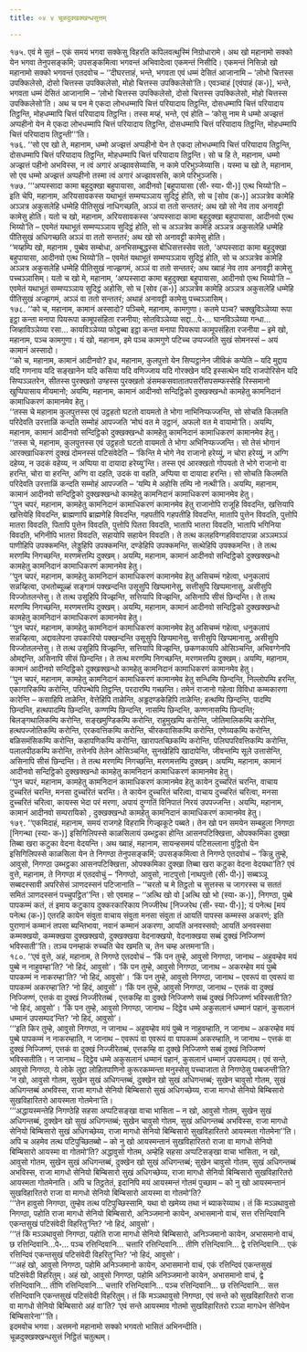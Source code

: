 ```yaml
---
title: ०४ ४ चूळदुक्खक्खन्धसुत्तम्

---
```


१७५. एवं मे सुतं – एकं समयं भगवा सक्केसु विहरति कपिलवत्थुस्मिं निग्रोधारामे। अथ खो महानामो सक्को येन भगवा तेनुपसङ्कमि; उपसङ्कमित्वा भगवन्तं अभिवादेत्वा एकमन्तं निसीदि। एकमन्तं निसिन्नो खो महानामो सक्को भगवन्तं एतदवोच – ‘‘दीघरत्ताहं, भन्ते, भगवता एवं धम्मं देसितं आजानामि – ‘लोभो चित्तस्स उपक्किलेसो, दोसो चित्तस्स उपक्किलेसो, मोहो चित्तस्स उपक्किलेसो’ति। एवञ्चाहं [एवंपाहं (क॰)], भन्ते, भगवता धम्मं देसितं आजानामि – ‘लोभो चित्तस्स उपक्किलेसो, दोसो चित्तस्स उपक्किलेसो, मोहो चित्तस्स उपक्किलेसो’ति। अथ च पन मे एकदा लोभधम्मापि चित्तं परियादाय तिट्ठन्ति, दोसधम्मापि चित्तं परियादाय तिट्ठन्ति, मोहधम्मापि चित्तं परियादाय तिट्ठन्ति। तस्स मय्हं, भन्ते, एवं होति – ‘कोसु नाम मे धम्मो अज्झत्तं अप्पहीनो येन मे एकदा लोभधम्मापि चित्तं परियादाय तिट्ठन्ति, दोसधम्मापि चित्तं परियादाय तिट्ठन्ति, मोहधम्मापि चित्तं परियादाय तिट्ठन्ती’’’ति।  
१७६. ‘‘सो एव खो ते, महानाम, धम्मो अज्झत्तं अप्पहीनो येन ते एकदा लोभधम्मापि चित्तं परियादाय तिट्ठन्ति, दोसधम्मापि चित्तं परियादाय तिट्ठन्ति, मोहधम्मापि चित्तं परियादाय तिट्ठन्ति। सो च हि ते, महानाम, धम्मो अज्झत्तं पहीनो अभविस्स, न त्वं अगारं अज्झावसेय्यासि, न कामे परिभुञ्जेय्यासि। यस्मा च खो ते, महानाम, सो एव धम्मो अज्झत्तं अप्पहीनो तस्मा त्वं अगारं अज्झावससि, कामे परिभुञ्जसि।  
१७७. ‘‘‘अप्पस्सादा कामा बहुदुक्खा बहुपायासा, आदीनवो [बहूपायासा (सी॰ स्या॰ पी॰)] एत्थ भिय्यो’ति – इति चेपि, महानाम, अरियसावकस्स यथाभूतं सम्मप्पञ्ञाय सुदिट्ठं होति, सो च [सोव (क॰)] अञ्ञत्रेव कामेहि अञ्ञत्र अकुसलेहि धम्मेहि पीतिसुखं नाधिगच्छति, अञ्ञं वा ततो सन्ततरं; अथ खो सो नेव ताव अनावट्टी कामेसु होति। यतो च खो, महानाम, अरियसावकस्स ‘अप्पस्सादा कामा बहुदुक्खा बहुपायासा, आदीनवो एत्थ भिय्यो’ति – एवमेतं यथाभूतं सम्मप्पञ्ञाय सुदिट्ठं होति, सो च अञ्ञत्रेव कामेहि अञ्ञत्र अकुसलेहि धम्मेहि पीतिसुखं अधिगच्छति अञ्ञं वा ततो सन्ततरं; अथ खो सो अनावट्टी कामेसु होति।  
‘‘मय्हम्पि खो, महानाम , पुब्बेव सम्बोधा, अनभिसम्बुद्धस्स बोधिसत्तस्सेव सतो, ‘अप्पस्सादा कामा बहुदुक्खा बहुपायासा, आदीनवो एत्थ भिय्यो’ति – एवमेतं यथाभूतं सम्मप्पञ्ञाय सुदिट्ठं होति, सो च अञ्ञत्रेव कामेहि अञ्ञत्र अकुसलेहि धम्मेहि पीतिसुखं नाज्झगमं, अञ्ञं वा ततो सन्ततरं; अथ ख्वाहं नेव ताव अनावट्टी कामेसु पच्चञ्ञासिम्। यतो च खो मे, महानाम, ‘अप्पस्सादा कामा बहुदुक्खा बहुपायासा, आदीनवो एत्थ भिय्यो’ति – एवमेतं यथाभूतं सम्मप्पञ्ञाय सुदिट्ठं अहोसि, सो च [सोव (क॰)] अञ्ञत्रेव कामेहि अञ्ञत्र अकुसलेहि धम्मेहि पीतिसुखं अज्झगमं, अञ्ञं वा ततो सन्ततरं; अथाहं अनावट्टी कामेसु पच्चञ्ञासिम्।  
१७८. ‘‘को च, महानाम, कामानं अस्सादो? पञ्चिमे, महानाम, कामगुणा। कतमे पञ्च? चक्खुविञ्ञेय्या रूपा इट्ठा कन्ता मनापा पियरूपा कामूपसंहिता रजनीया; सोतविञ्ञेय्या सद्दा…पे॰… घानविञ्ञेय्या गन्धा… जिव्हाविञ्ञेय्या रसा… कायविञ्ञेय्या फोट्ठब्बा इट्ठा कन्ता मनापा पियरूपा कामूपसंहिता रजनीया – इमे खो, महानाम, पञ्च कामगुणा। यं खो, महानाम, इमे पञ्च कामगुणे पटिच्च उप्पज्जति सुखं सोमनस्सं – अयं कामानं अस्सादो।  
‘‘को च, महानाम, कामानं आदीनवो? इध, महानाम, कुलपुत्तो येन सिप्पट्ठानेन जीविकं कप्पेति – यदि मुद्दाय यदि गणनाय यदि सङ्खानेन यदि कसिया यदि वणिज्जाय यदि गोरक्खेन यदि इस्सत्थेन यदि राजपोरिसेन यदि सिप्पञ्ञतरेन, सीतस्स पुरक्खतो उण्हस्स पुरक्खतो डंसमकसवातातपसरींसपसम्फस्सेहि रिस्समानो खुप्पिपासाय मीयमानो; अयम्पि, महानाम, कामानं आदीनवो सन्दिट्ठिको दुक्खक्खन्धो कामहेतु कामनिदानं कामाधिकरणं कामानमेव हेतु।  
‘‘तस्स चे महानाम कुलपुत्तस्स एवं उट्ठहतो घटतो वायमतो ते भोगा नाभिनिप्फज्जन्ति, सो सोचति किलमति परिदेवति उरत्ताळिं कन्दति सम्मोहं आपज्जति ‘मोघं वत मे उट्ठानं, अफलो वत मे वायामो’ति। अयम्पि, महानाम, कामानं आदीनवो सन्दिट्ठिको दुक्खक्खन्धो कामहेतु कामनिदानं कामाधिकरणं कामानमेव हेतु।  
‘‘तस्स चे, महानाम, कुलपुत्तस्स एवं उट्ठहतो घटतो वायमतो ते भोगा अभिनिप्फज्जन्ति। सो तेसं भोगानं आरक्खाधिकरणं दुक्खं दोमनस्सं पटिसंवेदेति – ‘किन्ति मे भोगे नेव राजानो हरेय्युं, न चोरा हरेय्युं, न अग्गि दहेय्य, न उदकं वहेय्य, न अप्पिया वा दायादा हरेय्यु’न्ति। तस्स एवं आरक्खतो गोपयतो ते भोगे राजानो वा हरन्ति, चोरा वा हरन्ति, अग्गि वा दहति, उदकं वा वहति, अप्पिया वा दायादा हरन्ति। सो सोचति किलमति परिदेवति उरत्ताळिं कन्दति सम्मोहं आपज्जति – ‘यम्पि मे अहोसि तम्पि नो नत्थी’ति। अयम्पि, महानाम, कामानं आदीनवो सन्दिट्ठिको दुक्खक्खन्धो कामहेतु कामनिदानं कामाधिकरणं कामानमेव हेतु।  
‘‘पुन चपरं, महानाम, कामहेतु कामनिदानं कामाधिकरणं कामानमेव हेतु राजानोपि राजूहि विवदन्ति, खत्तियापि खत्तियेहि विवदन्ति, ब्राह्मणापि ब्राह्मणेहि विवदन्ति, गहपतीपि गहपतीहि विवदन्ति, मातापि पुत्तेन विवदति, पुत्तोपि मातरा विवदति, पितापि पुत्तेन विवदति, पुत्तोपि पितरा विवदति, भातापि भातरा विवदति, भातापि भगिनिया विवदति, भगिनीपि भातरा विवदति, सहायोपि सहायेन विवदति। ते तत्थ कलहविग्गहविवादापन्ना अञ्ञमञ्ञं पाणीहिपि उपक्कमन्ति, लेड्डूहिपि उपक्कमन्ति, दण्डेहिपि उपक्कमन्ति, सत्थेहिपि उपक्कमन्ति। ते तत्थ मरणम्पि निगच्छन्ति, मरणमत्तम्पि दुक्खम्। अयम्पि, महानाम, कामानं आदीनवो सन्दिट्ठिको दुक्खक्खन्धो कामहेतु कामनिदानं कामाधिकरणं कामानमेव हेतु।  
‘‘पुन चपरं, महानाम, कामहेतु कामनिदानं कामाधिकरणं कामानमेव हेतु असिचम्मं गहेत्वा, धनुकलापं सन्नय्हित्वा, उभतोब्यूळ्हं सङ्गामं पक्खन्दन्ति उसूसुपि खिप्पमानेसु, सत्तीसुपि खिप्पमानासु, असीसुपि विज्जोतलन्तेसु। ते तत्थ उसूहिपि विज्झन्ति, सत्तियापि विज्झन्ति, असिनापि सीसं छिन्दन्ति। ते तत्थ मरणम्पि निगच्छन्ति, मरणमत्तम्पि दुक्खम्। अयम्पि, महानाम, कामानं आदीनवो सन्दिट्ठिको दुक्खक्खन्धो कामहेतु कामनिदानं कामाधिकरणं कामानमेव हेतु।  
‘‘पुन चपरं, महानाम, कामहेतु कामनिदानं कामाधिकरणं कामानमेव हेतु असिचम्मं गहेत्वा, धनुकलापं सन्नय्हित्वा, अद्दावलेपना उपकारियो पक्खन्दन्ति उसूसुपि खिप्पमानेसु, सत्तीसुपि खिप्पमानासु, असीसुपि विज्जोतलन्तेसु। ते तत्थ उसूहिपि विज्झन्ति, सत्तियापि विज्झन्ति, छकणकायपि ओसिञ्चन्ति, अभिवग्गेनपि ओमद्दन्ति, असिनापि सीसं छिन्दन्ति। ते तत्थ मरणम्पि निगच्छन्ति, मरणमत्तम्पि दुक्खम्। अयम्पि, महानाम, कामानं आदीनवो सन्दिट्ठिको दुक्खक्खन्धो कामहेतु कामनिदानं कामाधिकरणं कामानमेव हेतु।  
‘‘पुन चपरं, महानाम, कामहेतु कामनिदानं कामाधिकरणं कामानमेव हेतु सन्धिम्पि छिन्दन्ति, निल्लोपम्पि हरन्ति, एकागारिकम्पि करोन्ति, परिपन्थेपि तिट्ठन्ति, परदारम्पि गच्छन्ति। तमेनं राजानो गहेत्वा विविधा कम्मकारणा कारेन्ति – कसाहिपि ताळेन्ति, वेत्तेहिपि ताळेन्ति, अड्ढदण्डकेहिपि ताळेन्ति; हत्थम्पि छिन्दन्ति, पादम्पि छिन्दन्ति, हत्थपादम्पि छिन्दन्ति, कण्णम्पि छिन्दन्ति, नासम्पि छिन्दन्ति, कण्णनासम्पि छिन्दन्ति; बिलङ्गथालिकम्पि करोन्ति, सङ्खमुण्डिकम्पि करोन्ति, राहुमुखम्पि करोन्ति, जोतिमालिकम्पि करोन्ति, हत्थपज्जोतिकम्पि करोन्ति, एरकवत्तिकम्पि करोन्ति, चीरकवासिकम्पि करोन्ति, एणेय्यकम्पि करोन्ति, बळिसमंसिकम्पि करोन्ति, कहापणिकम्पि करोन्ति, खारापतच्छिकम्पि करोन्ति, पलिघपरिवत्तिकम्पि करोन्ति, पलालपीठकम्पि करोन्ति, तत्तेनपि तेलेन ओसिञ्चन्ति, सुनखेहिपि खादापेन्ति, जीवन्तम्पि सूले उत्तासेन्ति, असिनापि सीसं छिन्दन्ति। ते तत्थ मरणम्पि निगच्छन्ति, मरणमत्तम्पि दुक्खम्। अयम्पि, महानाम, कामानं आदीनवो सन्दिट्ठिको दुक्खक्खन्धो कामहेतु कामनिदानं कामाधिकरणं कामानमेव हेतु।  
‘‘पुन चपरं, महानाम, कामहेतु कामनिदानं कामाधिकरणं कामानमेव हेतु कायेन दुच्चरितं चरन्ति, वाचाय दुच्चरितं चरन्ति, मनसा दुच्चरितं चरन्ति। ते कायेन दुच्चरितं चरित्वा, वाचाय दुच्चरितं चरित्वा, मनसा दुच्चरितं चरित्वा, कायस्स भेदा परं मरणा, अपायं दुग्गतिं विनिपातं निरयं उपपज्जन्ति। अयम्पि, महानाम, कामानं आदीनवो सम्परायिको , दुक्खक्खन्धो कामहेतु कामनिदानं कामाधिकरणं कामानमेव हेतु।  
१७९. ‘‘एकमिदाहं, महानाम, समयं राजगहे विहरामि गिज्झकूटे पब्बते। तेन खो पन समयेन सम्बहुला निगण्ठा [निगन्था (स्या॰ क॰)] इसिगिलिपस्से काळसिलायं उब्भट्ठका होन्ति आसनपटिक्खित्ता, ओपक्कमिका दुक्खा तिब्बा खरा कटुका वेदना वेदयन्ति। अथ ख्वाहं, महानाम, सायन्हसमयं पटिसल्लाना वुट्ठितो येन इसिगिलिपस्से काळसिला येन ते निगण्ठा तेनुपसङ्कमिं; उपसङ्कमित्वा ते निगण्ठे एतदवोचं – ‘किन्नु तुम्हे, आवुसो, निगण्ठा उब्भट्ठका आसनपटिक्खित्ता, ओपक्कमिका दुक्खा तिब्बा खरा कटुका वेदना वेदयथा’ति? एवं वुत्ते, महानाम, ते निगण्ठा मं एतदवोचुं – ‘निगण्ठो, आवुसो, नाटपुत्तो [नाथपुत्तो (सी॰ पी॰)] सब्बञ्ञू सब्बदस्सावी अपरिसेसं ञाणदस्सनं पटिजानाति – ‘‘चरतो च मे तिट्ठतो च सुत्तस्स च जागरस्स च सततं समितं ञाणदस्सनं पच्चुपट्ठित’’न्ति। सो एवमाह – ‘‘अत्थि खो वो [अत्थि खो भो (स्या॰ क॰)], निगण्ठा, पुब्बे पापकम्मं कतं, तं इमाय कटुकाय दुक्करकारिकाय निज्जीरेथ [निज्जरेथ (सी॰ स्या॰ पी॰)]; यं पनेत्थ [मयं पनेत्थ (क॰)] एतरहि कायेन संवुता वाचाय संवुता मनसा संवुता तं आयतिं पापस्स कम्मस्स अकरणं; इति पुराणानं कम्मानं तपसा ब्यन्तिभावा, नवानं कम्मानं अकरणा, आयतिं अनवस्सवो; आयतिं अनवस्सवा कम्मक्खयो, कम्मक्खया दुक्खक्खयो, दुक्खक्खया वेदनाक्खयो, वेदनाक्खया सब्बं दुक्खं निज्जिण्णं भविस्सती’’ति। तञ्च पनम्हाकं रुच्चति चेव खमति च, तेन चम्ह अत्तमना’ति।  
१८०. ‘‘एवं वुत्ते, अहं, महानाम, ते निगण्ठे एतदवोचं – ‘किं पन तुम्हे, आवुसो निगण्ठा, जानाथ – अहुवम्हेव मयं पुब्बे न नाहुवम्हा’ति? ‘नो हिदं, आवुसो’। ‘किं पन तुम्हे, आवुसो निगण्ठा, जानाथ – अकरम्हेव मयं पुब्बे पापकम्मं न नाकरम्हा’ति? ‘नो हिदं, आवुसो’। ‘किं पन तुम्हे, आवुसो निगण्ठा, जानाथ – एवरूपं वा एवरूपं वा पापकम्मं अकरम्हा’ति? ‘नो हिदं, आवुसो’। ‘किं पन तुम्हे, आवुसो निगण्ठा, जानाथ – एत्तकं वा दुक्खं निज्जिण्णं, एत्तकं वा दुक्खं निज्जीरेतब्बं , एत्तकम्हि वा दुक्खे निज्जिण्णे सब्बं दुक्खं निज्जिण्णं भविस्सती’ति? ‘नो हिदं, आवुसो’। ‘किं पन तुम्हे, आवुसो निगण्ठा, जानाथ – दिट्ठेव धम्मे अकुसलानं धम्मानं पहानं, कुसलानं धम्मानं उपसम्पद’न्ति? ‘नो हिदं, आवुसो’।  
‘‘‘इति किर तुम्हे, आवुसो निगण्ठा, न जानाथ – अहुवम्हेव मयं पुब्बे न नाहुवम्हाति, न जानाथ – अकरम्हेव मयं पुब्बे पापकम्मं न नाकरम्हाति, न जानाथ – एवरूपं वा एवरूपं वा पापकम्मं अकरम्हाति, न जानाथ – एत्तकं वा दुक्खं निज्जिण्णं, एत्तकं वा दुक्खं निज्जीरेतब्बं, एत्तकम्हि वा दुक्खे निज्जिण्णे सब्बं दुक्खं निज्जिण्णं भविस्सतीति। न जानाथ – दिट्ठेव धम्मे अकुसलानं धम्मानं पहानं, कुसलानं धम्मानं उपसम्पदम्। एवं सन्ते, आवुसो निगण्ठा, ये लोके लुद्दा लोहितपाणिनो कुरूरकम्मन्ता मनुस्सेसु पच्चाजाता ते निगण्ठेसु पब्बजन्ती’ति? ‘न खो, आवुसो गोतम, सुखेन सुखं अधिगन्तब्बं, दुक्खेन खो सुखं अधिगन्तब्बं; सुखेन चावुसो गोतम, सुखं अधिगन्तब्बं अभविस्स, राजा मागधो सेनियो बिम्बिसारो सुखं अधिगच्छेय्य, राजा मागधो सेनियो बिम्बिसारो सुखविहारितरो आयस्मता गोतमेना’ति।  
‘‘‘अद्धायस्मन्तेहि निगण्ठेहि सहसा अप्पटिसङ्खा वाचा भासिता – न खो, आवुसो गोतम, सुखेन सुखं अधिगन्तब्बं, दुक्खेन खो सुखं अधिगन्तब्बं; सुखेन चावुसो गोतम, सुखं अधिगन्तब्बं अभविस्स, राजा मागधो सेनियो बिम्बिसारो सुखं अधिगच्छेय्य, राजा मागधो सेनियो बिम्बिसारो सुखविहारितरो आयस्मता गोतमेना’’ति। अपि च अहमेव तत्थ पटिपुच्छितब्बो – को नु खो आयस्मन्तानं सुखविहारितरो राजा वा मागधो सेनियो बिम्बिसारो आयस्मा वा गोतमो’ति? अद्धावुसो गोतम, अम्हेहि सहसा अप्पटिसङ्खा वाचा भासिता, न खो, आवुसो गोतम, सुखेन सुखं अधिगन्तब्बं, दुक्खेन खो सुखं अधिगन्तब्बं; सुखेन चावुसो गोतम, सुखं अधिगन्तब्बं अभविस्स, राजा मागधो सेनियो बिम्बिसारो सुखं अधिगच्छेय्य, राजा मागधो सेनियो बिम्बिसारो सुखविहारितरो आयस्मता गोतमेनाति। अपि च तिट्ठतेतं, इदानिपि मयं आयस्मन्तं गोतमं पुच्छाम – को नु खो आयस्मन्तानं सुखविहारितरो राजा वा मागधो सेनियो बिम्बिसारो आयस्मा वा गोतमो’ति?  
‘‘‘तेन हावुसो निगण्ठा, तुम्हेव तत्थ पटिपुच्छिस्सामि, यथा वो खमेय्य तथा नं ब्याकरेय्याथ। तं किं मञ्ञथावुसो निगण्ठा, पहोति राजा मागधो सेनियो बिम्बिसारो, अनिञ्जमानो कायेन, अभासमानो वाचं, सत्त रत्तिन्दिवानि एकन्तसुखं पटिसंवेदी विहरितु’न्ति? ‘नो हिदं, आवुसो’।  
‘‘‘तं किं मञ्ञथावुसो निगण्ठा, पहोति राजा मागधो सेनियो बिम्बिसारो, अनिञ्जमानो कायेन, अभासमानो वाचं, छ रत्तिन्दिवानि…पे॰… पञ्च रत्तिन्दिवानि… चत्तारि रत्तिन्दिवानि… तीणि रत्तिन्दिवानि… द्वे रत्तिन्दिवानि… एकं रत्तिन्दिवं एकन्तसुखं पटिसंवेदी विहरितु’न्ति? ‘नो हिदं, आवुसो’।  
‘‘‘अहं खो, आवुसो निगण्ठा, पहोमि अनिञ्जमानो कायेन, अभासमानो वाचं, एकं रत्तिन्दिवं एकन्तसुखं पटिसंवेदी विहरितुम्। अहं खो, आवुसो निगण्ठा, पहोमि अनिञ्जमानो कायेन, अभासमानो वाचं, द्वे रत्तिन्दिवानि… तीणि रत्तिन्दिवानि… चत्तारि रत्तिन्दिवानि… पञ्च रत्तिन्दिवानि… छ रत्तिन्दिवानि… सत्त रत्तिन्दिवानि एकन्तसुखं पटिसंवेदी विहरितुम्। तं किं मञ्ञथावुसो निगण्ठा, एवं सन्ते को सुखविहारितरो राजा वा मागधो सेनियो बिम्बिसारो अहं वा’ति? ‘एवं सन्ते आयस्माव गोतमो सुखविहारितरो रञ्ञा मागधेन सेनियेन बिम्बिसारेना’’’ति।  
इदमवोच भगवा। अत्तमनो महानामो सक्को भगवतो भासितं अभिनन्दीति।  
चूळदुक्खक्खन्धसुत्तं निट्ठितं चतुत्थम्।  

